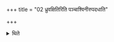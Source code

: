 +++
title = "02 ध्रुवक्षितिरिति पञ्चाश्विनीरुपदधाति"

+++

<details><summary>थिते</summary>

ध्रुवक्षितिरिति पञ्चाश्विनीरुपदधाति २
</details>
